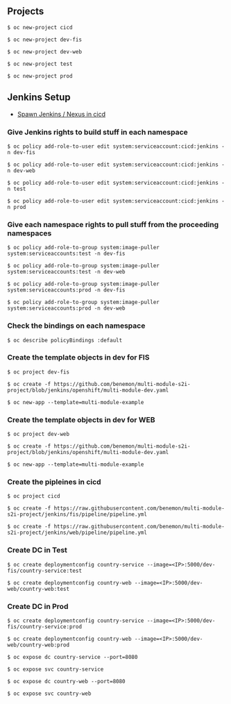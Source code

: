 Projects
--------
`$ oc new-project cicd`

`$ oc new-project dev-fis`

`$ oc new-project dev-web`

`$ oc new-project test`

`$ oc new-project prod`

Jenkins Setup
-------------
- [Spawn Jenkins / Nexus in cicd](https://github.com/benemon/docker-nexus/README.md)

### Give Jenkins rights to build stuff in each namespace
`$ oc policy add-role-to-user edit system:serviceaccount:cicd:jenkins -n dev-fis`

`$ oc policy add-role-to-user edit system:serviceaccount:cicd:jenkins -n dev-web`

`$ oc policy add-role-to-user edit system:serviceaccount:cicd:jenkins -n test`

`$ oc policy add-role-to-user edit system:serviceaccount:cicd:jenkins -n prod`


### Give each namespace rights to pull stuff from the proceeding namespaces
`$ oc policy add-role-to-group system:image-puller system:serviceaccounts:test -n dev-fis`

`$ oc policy add-role-to-group system:image-puller system:serviceaccounts:test -n dev-web`

`$ oc policy add-role-to-group system:image-puller system:serviceaccounts:prod -n dev-fis`

`$ oc policy add-role-to-group system:image-puller system:serviceaccounts:prod -n dev-web`

### Check the bindings on each namespace
`$ oc describe policyBindings :default`

### Create the template objects in dev for FIS
`$ oc project dev-fis`

`$ oc create -f https://github.com/benemon/multi-module-s2i-project/blob/jenkins/openshift/multi-module-dev.yaml`

`$ oc new-app --template=multi-module-example`
 
### Create the template objects in dev for WEB
`$ oc project dev-web`

`$ oc create -f https://github.com/benemon/multi-module-s2i-project/blob/jenkins/openshift/multi-module-dev.yaml`

`$ oc new-app --template=multi-module-example`


### Create the pipleines in cicd
`$ oc project cicd`

`$ oc create -f https://raw.githubusercontent.com/benemon/multi-module-s2i-project/jenkins/fis/pipeline/pipeline.yml`

`$ oc create -f https://raw.githubusercontent.com/benemon/multi-module-s2i-project/jenkins/web/pipeline/pipeline.yml`

### Create DC in Test
`$ oc create deploymentconfig country-service --image=<IP>:5000/dev-fis/country-service:test`

`$ oc create deploymentconfig country-web --image=<IP>:5000/dev-web/country-web:test`

### Create DC in Prod
`$ oc create deploymentconfig country-service --image=<IP>:5000/dev-fis/country-service:prod`

`$ oc create deploymentconfig country-web --image=<IP>:5000/dev-web/country-web:prod`

`$ oc expose dc country-service --port=8080`

`$ oc expose svc country-service`

`$ oc expose dc country-web --port=8080`

`$ oc expose svc country-web`

